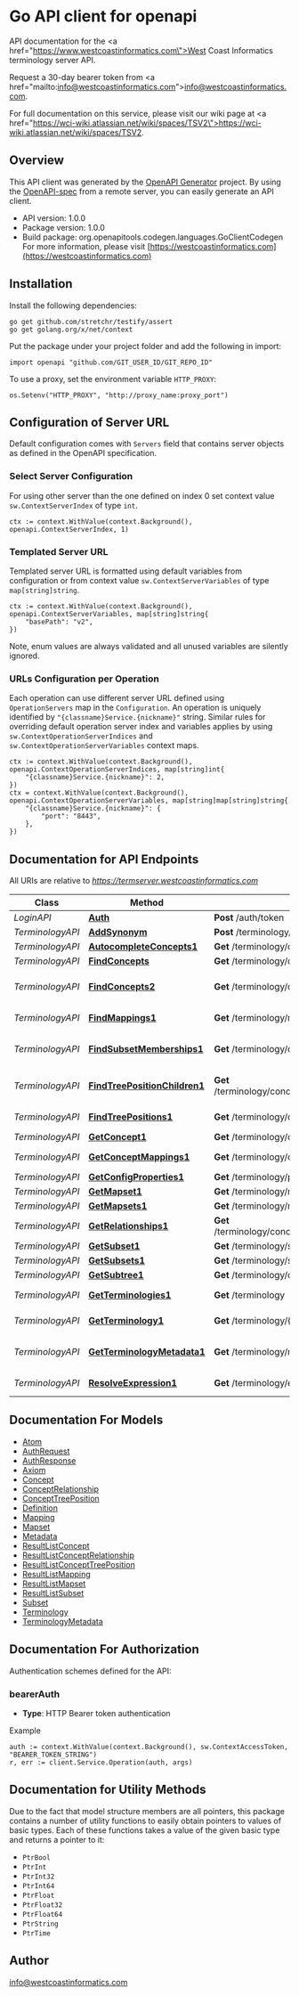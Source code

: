 # Go API client for openapi

API documentation for the <a href=\"https://www.westcoastinformatics.com\">West Coast Informatics</a> terminology server API.<p>Request a 30-day bearer token from <a href=\"mailto:info@westcoastinformatics.com\">info@westcoastinformatics.com</a>.</p> <p>For full documentation on this service, please visit our wiki page at <a href=\"https://wci-wiki.atlassian.net/wiki/spaces/TSV2\">https://wci-wiki.atlassian.net/wiki/spaces/TSV2</a>.</p>

## Overview
This API client was generated by the [OpenAPI Generator](https://openapi-generator.tech) project.  By using the [OpenAPI-spec](https://www.openapis.org/) from a remote server, you can easily generate an API client.

- API version: 1.0.0
- Package version: 1.0.0
- Build package: org.openapitools.codegen.languages.GoClientCodegen
For more information, please visit [https://westcoastinformatics.com](https://westcoastinformatics.com)

## Installation

Install the following dependencies:

```shell
go get github.com/stretchr/testify/assert
go get golang.org/x/net/context
```

Put the package under your project folder and add the following in import:

```golang
import openapi "github.com/GIT_USER_ID/GIT_REPO_ID"
```

To use a proxy, set the environment variable `HTTP_PROXY`:

```golang
os.Setenv("HTTP_PROXY", "http://proxy_name:proxy_port")
```

## Configuration of Server URL

Default configuration comes with `Servers` field that contains server objects as defined in the OpenAPI specification.

### Select Server Configuration

For using other server than the one defined on index 0 set context value `sw.ContextServerIndex` of type `int`.

```golang
ctx := context.WithValue(context.Background(), openapi.ContextServerIndex, 1)
```

### Templated Server URL

Templated server URL is formatted using default variables from configuration or from context value `sw.ContextServerVariables` of type `map[string]string`.

```golang
ctx := context.WithValue(context.Background(), openapi.ContextServerVariables, map[string]string{
	"basePath": "v2",
})
```

Note, enum values are always validated and all unused variables are silently ignored.

### URLs Configuration per Operation

Each operation can use different server URL defined using `OperationServers` map in the `Configuration`.
An operation is uniquely identified by `"{classname}Service.{nickname}"` string.
Similar rules for overriding default operation server index and variables applies by using `sw.ContextOperationServerIndices` and `sw.ContextOperationServerVariables` context maps.

```golang
ctx := context.WithValue(context.Background(), openapi.ContextOperationServerIndices, map[string]int{
	"{classname}Service.{nickname}": 2,
})
ctx = context.WithValue(context.Background(), openapi.ContextOperationServerVariables, map[string]map[string]string{
	"{classname}Service.{nickname}": {
		"port": "8443",
	},
})
```

## Documentation for API Endpoints

All URIs are relative to *https://termserver.westcoastinformatics.com*

Class | Method | HTTP request | Description
------------ | ------------- | ------------- | -------------
*LoginAPI* | [**Auth**](docs/LoginAPI.md#auth) | **Post** /auth/token | Login
*TerminologyAPI* | [**AddSynonym**](docs/TerminologyAPI.md#addsynonym) | **Post** /terminology/concept/{terminology}/{code}/atom | Add synonym
*TerminologyAPI* | [**AutocompleteConcepts1**](docs/TerminologyAPI.md#autocompleteconcepts1) | **Get** /terminology/concept/{terminology}/autocomplete | Autocomplete
*TerminologyAPI* | [**FindConcepts**](docs/TerminologyAPI.md#findconcepts) | **Get** /terminology/concept/{terminology} | Find concepts
*TerminologyAPI* | [**FindConcepts2**](docs/TerminologyAPI.md#findconcepts2) | **Get** /terminology/concept | Find concepts (across all terminologies)
*TerminologyAPI* | [**FindMappings1**](docs/TerminologyAPI.md#findmappings1) | **Get** /terminology/mapset/{terminology}/{code}/mapping | Find mappings
*TerminologyAPI* | [**FindSubsetMemberships1**](docs/TerminologyAPI.md#findsubsetmemberships1) | **Get** /terminology/concept/{terminology}/{code}/subsets | Get concept subset memberships
*TerminologyAPI* | [**FindTreePositionChildren1**](docs/TerminologyAPI.md#findtreepositionchildren1) | **Get** /terminology/concept/{terminology}/{code}/trees/children | Find tree position children
*TerminologyAPI* | [**FindTreePositions1**](docs/TerminologyAPI.md#findtreepositions1) | **Get** /terminology/concept/{terminology}/{code}/trees | Find tree positions
*TerminologyAPI* | [**GetConcept1**](docs/TerminologyAPI.md#getconcept1) | **Get** /terminology/concept/{terminology}/{code} | Get concept
*TerminologyAPI* | [**GetConceptMappings1**](docs/TerminologyAPI.md#getconceptmappings1) | **Get** /terminology/concept/{terminology}/{code}/mapping | Get concept mappings
*TerminologyAPI* | [**GetConfigProperties1**](docs/TerminologyAPI.md#getconfigproperties1) | **Get** /terminology/properties | Get properties
*TerminologyAPI* | [**GetMapset1**](docs/TerminologyAPI.md#getmapset1) | **Get** /terminology/mapset/{terminology}/{code} | Get mapset
*TerminologyAPI* | [**GetMapsets1**](docs/TerminologyAPI.md#getmapsets1) | **Get** /terminology/mapset/{terminology} | Get mapsets
*TerminologyAPI* | [**GetRelationships1**](docs/TerminologyAPI.md#getrelationships1) | **Get** /terminology/concept/{terminology}/{code}/relationships | Get concept relationships
*TerminologyAPI* | [**GetSubset1**](docs/TerminologyAPI.md#getsubset1) | **Get** /terminology/subset/{terminology}/{code} | Get subset
*TerminologyAPI* | [**GetSubsets1**](docs/TerminologyAPI.md#getsubsets1) | **Get** /terminology/subset/{terminology} | Get subsets
*TerminologyAPI* | [**GetSubtree1**](docs/TerminologyAPI.md#getsubtree1) | **Get** /terminology/concept/{terminology}/{code}/subtree | Get subtree
*TerminologyAPI* | [**GetTerminologies1**](docs/TerminologyAPI.md#getterminologies1) | **Get** /terminology | Get terminologies
*TerminologyAPI* | [**GetTerminology1**](docs/TerminologyAPI.md#getterminology1) | **Get** /terminology/{terminology} | Get terminology
*TerminologyAPI* | [**GetTerminologyMetadata1**](docs/TerminologyAPI.md#getterminologymetadata1) | **Get** /terminology/metadata/{terminology} | Get terminology metadata
*TerminologyAPI* | [**ResolveExpression1**](docs/TerminologyAPI.md#resolveexpression1) | **Get** /terminology/expr/{terminology} | Resolve expression


## Documentation For Models

 - [Atom](docs/Atom.md)
 - [AuthRequest](docs/AuthRequest.md)
 - [AuthResponse](docs/AuthResponse.md)
 - [Axiom](docs/Axiom.md)
 - [Concept](docs/Concept.md)
 - [ConceptRelationship](docs/ConceptRelationship.md)
 - [ConceptTreePosition](docs/ConceptTreePosition.md)
 - [Definition](docs/Definition.md)
 - [Mapping](docs/Mapping.md)
 - [Mapset](docs/Mapset.md)
 - [Metadata](docs/Metadata.md)
 - [ResultListConcept](docs/ResultListConcept.md)
 - [ResultListConceptRelationship](docs/ResultListConceptRelationship.md)
 - [ResultListConceptTreePosition](docs/ResultListConceptTreePosition.md)
 - [ResultListMapping](docs/ResultListMapping.md)
 - [ResultListMapset](docs/ResultListMapset.md)
 - [ResultListSubset](docs/ResultListSubset.md)
 - [Subset](docs/Subset.md)
 - [Terminology](docs/Terminology.md)
 - [TerminologyMetadata](docs/TerminologyMetadata.md)


## Documentation For Authorization


Authentication schemes defined for the API:
### bearerAuth

- **Type**: HTTP Bearer token authentication

Example

```golang
auth := context.WithValue(context.Background(), sw.ContextAccessToken, "BEARER_TOKEN_STRING")
r, err := client.Service.Operation(auth, args)
```


## Documentation for Utility Methods

Due to the fact that model structure members are all pointers, this package contains
a number of utility functions to easily obtain pointers to values of basic types.
Each of these functions takes a value of the given basic type and returns a pointer to it:

* `PtrBool`
* `PtrInt`
* `PtrInt32`
* `PtrInt64`
* `PtrFloat`
* `PtrFloat32`
* `PtrFloat64`
* `PtrString`
* `PtrTime`

## Author

info@westcoastinformatics.com

